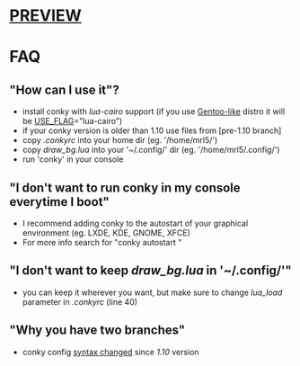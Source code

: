 # [PREVIEW]

# FAQ

## "How can I use it"?
- install conky with *lua-cairo* support (if you use [Gentoo-like] distro it will be [USE_FLAG]="lua-cairo")
- if your conky version is older than 1.10 use files from [pre-1.10 branch]
- copy *.conkyrc* into your home dir (eg. '/home/mrl5/')
- copy *draw_bg.lua* into your '~/.config/' dir (eg. '/home/mrl5/.config/')
- run 'conky' in your console

## "I don't want to run conky in my console everytime I boot"
- I recommend adding conky to the autostart of your graphical environment (eg. LXDE, KDE, GNOME, XFCE)
- For more info search for "conky autostart **<your graphical env>**"

## "I don't want to keep *draw_bg.lua* in '~/.config/'"
- you can keep it wherever you want, but make sure to change *lua_load* parameter in *.conkyrc* (line 40)

## "Why you have two branches"
- conky config [syntax changed] since *1.10* version


[USE_FLAG]: https://wiki.gentoo.org/wiki/USE_flag
[Gentoo-like]: https://wiki.gentoo.org/wiki/Distributions_based_on_Gentoo
[syntax changed]: https://github.com/brndnmtthws/conky/wiki/Convert-to-new-1.10-syntax
[PREVIEW]: https://raw.githubusercontent.com/mrl5/conky-config/master/mrl5-conky.png
